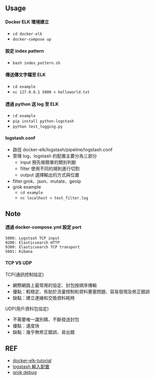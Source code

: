 ## Usage

#### Docker ELK 環境建立

- `cd docker-elk`
- `docker-compose up`

#### 設定 index pattern

- `bash index_pattern.sh`

#### 傳送傳文字檔至 ELK

- `cd example`
- `nc 127.0.0.1 5000 < helloworld.txt`

#### 透過 python 送 log 至 ELK

- `cd example`
- `pip install python-logstash`
- `python test_logging.py`

#### logstash.conf
- 路徑 docker-elk/logstash/pipeline/logstash.conf
- 管理 log，logstash 的配置主要分為三部分
    - input 預先做簡單的類別判斷
    - filter 使用不同的規則進行切割
    - output 選擇輸出的方式與位置
- filter:grok、json、mutate、geoip
- grok example
    - `cd example`
    - `nc localhost < test_filter.log`

## Note

#### 透過 docker-compose.yml 設定 port

```
5000: Logstash TCP input
9200: Elasticsearch HTTP
9300: Elasticsearch TCP transport
5601: Kibana
```

#### TCP VS UDP

TCP(通訊控制協定)
- 網際網路上最常用的協定、封包按順序傳輸
- 優點：較穩定、有助於流量控制和資料壅塞問題、容易發現及修正錯誤
- 缺點：建立連線和交換資料耗時

UDP(用戶資料包協定)
- 不需要唯一識別碼、不斷發送封包
- 優點：速度快
- 缺點：幾乎無修正錯誤、易出錯


## REF

- [docker-elk-tutorial](https://github.com/twtrubiks/docker-elk-tutorial/tree/master)
- [logstash 輸入配置](https://ithelp.ithome.com.tw/articles/10186351)
- [grok debug](https://grokdebug.herokuapp.com/)
